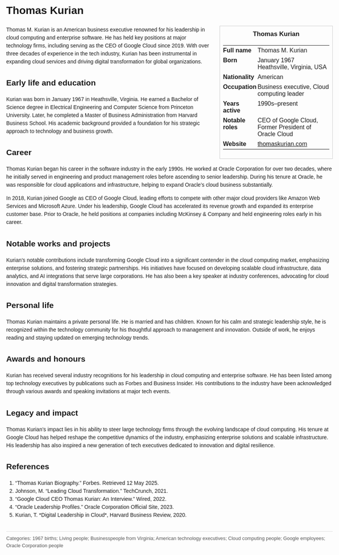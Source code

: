 <!DOCTYPE html>
<html>
<head>
  <title>Thomas Kurian – Profile</title>
  <style>
    body { font-family: Arial, sans-serif; margin: 2rem auto; max-width: 960px; line-height: 1.5; }
    aside.infobox { float: right; width: 280px; margin: 0 0 1rem 1.5rem; border: 1px solid #ccc; padding: 0.5rem; font-size: 0.9rem; }
    aside.infobox h3 { text-align: center; margin-top: 0; }
    aside.infobox table { width: 100%; border-collapse: collapse; }
    aside.infobox td { padding: 0.25rem 0; vertical-align: top; }
    h1 { margin-top: 0; }
    footer.categories { font-size: 0.8rem; color: #555; border-top: 1px solid #ddd; padding-top: 0.5rem; margin-top: 2rem; }
  </style>
</head>
<body>
  <h1>Thomas Kurian</h1>
  <aside class="infobox">
    <h3>Thomas Kurian</h3>
    <table>
      <tr><td><strong>Full name</strong></td><td>Thomas M. Kurian</td></tr>
      <tr><td><strong>Born</strong></td><td>January 1967<br>Heathsville, Virginia, USA</td></tr>
      <tr><td><strong>Nationality</strong></td><td>American</td></tr>
      <tr><td><strong>Occupation</strong></td><td>Business executive, Cloud computing leader</td></tr>
      <tr><td><strong>Years active</strong></td><td>1990s–present</td></tr>
      <tr><td><strong>Notable roles</strong></td><td>CEO of Google Cloud, Former President of Oracle Cloud</td></tr>
      <tr><td><strong>Website</strong></td><td><a href="https://www.thomaskurian.com">thomaskurian.com</a></td></tr>
    </table>
  </aside>
  <p>Thomas M. Kurian is an American business executive renowned for his leadership in cloud computing and enterprise software. He has held key positions at major technology firms, including serving as the CEO of Google Cloud since 2019. With over three decades of experience in the tech industry, Kurian has been instrumental in expanding cloud services and driving digital transformation for global organizations.</p>
  
  <h2>Early life and education</h2>
  <p>Kurian was born in January 1967 in Heathsville, Virginia. He earned a Bachelor of Science degree in Electrical Engineering and Computer Science from Princeton University. Later, he completed a Master of Business Administration from Harvard Business School. His academic background provided a foundation for his strategic approach to technology and business growth.</p>
  
  <h2>Career</h2>
  <p>Thomas Kurian began his career in the software industry in the early 1990s. He worked at Oracle Corporation for over two decades, where he initially served in engineering and product management roles before ascending to senior leadership. During his tenure at Oracle, he was responsible for cloud applications and infrastructure, helping to expand Oracle’s cloud business substantially.</p>
  <p>In 2018, Kurian joined Google as CEO of Google Cloud, leading efforts to compete with other major cloud providers like Amazon Web Services and Microsoft Azure. Under his leadership, Google Cloud has accelerated its revenue growth and expanded its enterprise customer base. Prior to Oracle, he held positions at companies including McKinsey & Company and held engineering roles early in his career.</p>
  
  <h2>Notable works and projects</h2>
  <p>Kurian’s notable contributions include transforming Google Cloud into a significant contender in the cloud computing market, emphasizing enterprise solutions, and fostering strategic partnerships. His initiatives have focused on developing scalable cloud infrastructure, data analytics, and AI integrations that serve large corporations. He has also been a key speaker at industry conferences, advocating for cloud innovation and digital transformation strategies.</p>
  
  <h2>Personal life</h2>
  <p>Thomas Kurian maintains a private personal life. He is married and has children. Known for his calm and strategic leadership style, he is recognized within the technology community for his thoughtful approach to management and innovation. Outside of work, he enjoys reading and staying updated on emerging technology trends.</p>
  
  <h2>Awards and honours</h2>
  <p>Kurian has received several industry recognitions for his leadership in cloud computing and enterprise software. He has been listed among top technology executives by publications such as Forbes and Business Insider. His contributions to the industry have been acknowledged through various awards and speaking invitations at major tech events.</p>
  
  <h2>Legacy and impact</h2>
  <p>Thomas Kurian’s impact lies in his ability to steer large technology firms through the evolving landscape of cloud computing. His tenure at Google Cloud has helped reshape the competitive dynamics of the industry, emphasizing enterprise solutions and scalable infrastructure. His leadership has also inspired a new generation of tech executives dedicated to innovation and digital resilience.</p>
  
  <h2>References</h2>
  <ol>
    <li>“Thomas Kurian Biography.” Forbes. Retrieved 12 May 2025.</li>
    <li>Johnson, M. “Leading Cloud Transformation.” TechCrunch, 2021.</li>
    <li>“Google Cloud CEO Thomas Kurian: An Interview.” Wired, 2022.</li>
    <li>“Oracle Leadership Profiles.” Oracle Corporation Official Site, 2023.</li>
    <li>Kurian, T. *Digital Leadership in Cloud*, Harvard Business Review, 2020.</li>
  </ol>
  
  <footer class="categories">Categories: 1967 births; Living people; Businesspeople from Virginia; American technology executives; Cloud computing people; Google employees; Oracle Corporation people</footer>
</body>
</html>